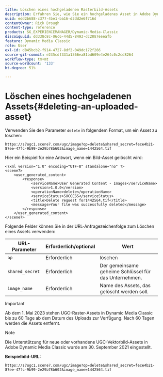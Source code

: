 ```yaml
---
title: Löschen eines hochgeladenen Rasterbild-Assets
description: Erfahren Sie, wie Sie ein hochgeladenes Asset in Adobe Dynamic Media Classic löschen.
uuid: edd2b688-c377-4be1-ba16-d2dd2e6f716d
contentOwner: Rick Brough
content-type: reference
products: SG_EXPERIENCEMANAGER/Dynamic-Media-Classic
discoiquuid: dd338c8c-06c6-44d5-8493-dc2087eeeafb
feature: Dynamic Media Classic
role: User
exl-id: d845bcb2-f914-4727-8df2-049dc172f266
source-git-commit: e235cdf331a1366ea81bd609e4e264c0c2cd8264
workflow-type: tm+mt
source-wordcount: '133'
ht-degree: 51%

---
```


# Löschen eines hochgeladenen Assets{#deleting-an-uploaded-asset}

Verwenden Sie den Parameter `delete` in folgendem Format, um ein Asset zu löschen:

```as3
https://s7ugc1.scene7.com/ugc/image?op=delete&shared_secret=fece4b21-87ee-47fc-9b99-2e29b78b602&image_name=1442564.tif
```

Hier ein Beispiel für eine Antwort, wenn ein Bild-Asset gelöscht wird:

```as3
<?xml version="1.0" encoding="UTF-8" standalone="no" ?> 
<scene7> 
    <user_generated_content> 
        <response> 
            <serviceName>User Generated Content - Images</serviceName> 
            <version>1.0.0</version> 
            <operationName>delete</operationName> 
            <serviceStatus>SUCCESS</serviceStatus> 
            <title>Delete request for1442564.tif</title> 
            <message>Your file was successfully deleted</message> 
        </response> 
    </user_generated_content> 
</scene7>
```

Folgende Felder können Sie in der URL-Anfragezeichenfolge zum Löschen eines Assets verwenden:

| URL-Parameter | Erforderlich/optional | Wert |
| --- | --- | --- |
| `op` | Erforderlich | löschen |
| `shared_secret` | Erforderlich | Der gemeinsame geheime Schlüssel für das Unternehmen. |
| `image_name` | Erforderlich | Name des Assets, das gelöscht werden soll. |

<!-- <li>For Vector:fxg_name</li> -->

>[!IMPORTANT]
>
>Ab dem 1. Mai 2023 stehen UGC-Raster-Assets in Dynamic Media Classic bis zu 60 Tage ab dem Datum des Uploads zur Verfügung. Nach 60 Tagen werden die Assets entfernt.

>[!NOTE]
>
>Die Unterstützung für neue oder vorhandene UGC-Vektorbild-Assets in Adobe Dynamic Media Classic wurde am 30. September 2021 eingestellt.

**Beispielbild-URL:**

`https://s7ugc1.scene7.com/ugc/image?op=delete&shared_secret=fece4b21-87ee-47fc-9b99-2e29b78b602&image_name=1442564.tif`

<!-- **Sample vector URL:**

`https://s7ugc1.scene7.com/ugc/vector?op=delete&shared_secret=2160a8fa-cec6-45ba-8d59- ca595f6d2b47& &fxg_name=8875744.fxg` -->
